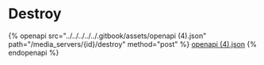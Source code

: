# Destroy

{% openapi src="../../../../../.gitbook/assets/openapi (4).json" path="/media_servers/{id}/destroy" method="post" %}
[openapi (4).json](<../../../../../.gitbook/assets/openapi (4).json>)
{% endopenapi %}
